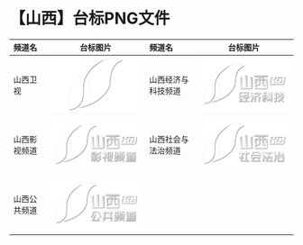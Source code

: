 # 【山西】台标PNG文件
|频道名|台标图片|频道名|台标图片|
|:---|:---:|:---|:---:|
|山西卫视|<img src="https://raw.githubusercontent.com/liuyilong80880/tvlog/main/img/Shanxi_.png">|山西经济与科技频道|<img src="https://raw.githubusercontent.com/liuyilong80880/tvlog/main/img/Shanxi_1.png">|
|山西影视频道|<img src="https://raw.githubusercontent.com/liuyilong80880/tvlog/main/img/Shanxi_2.png">|山西社会与法治频道|<img src="https://raw.githubusercontent.com/liuyilong80880/tvlog/main/img/Shanxi_3.png">|
|山西公共频道|<img src="https://raw.githubusercontent.com/liuyilong80880/tvlog/main/img/Shanxi_4.png">|
